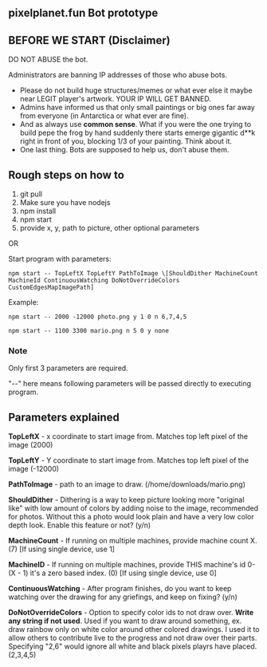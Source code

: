 ﻿## pixelplanet.fun Bot prototype

## BEFORE WE START (Disclaimer)

DO NOT ABUSE the bot.

Administrators are banning IP addresses of those who abuse bots.

* Please do not build huge structures/memes or what ever else it maybe near LEGIT player's artwork. YOUR IP WILL GET BANNED.
* Admins have informed us that only small paintings or big ones far away from everyone (in Antarctica or what ever are fine).
* And as always use **common sense**. What if you were the one trying to build pepe the frog by hand suddenly there starts emerge gigantic d**k right in front of you, blocking 1/3 of your painting. Think about it.
* One last thing. Bots are supposed to help us, don't abuse them.

## Rough steps on how to
1. git pull
2. Make sure you have nodejs
3. npm install
4. npm start
5. provide
  x,
  y,
  path to picture,
  other optional parameters

OR

Start program with parameters:

```batch
npm start -- TopLeftX TopLeftY PathToImage \[ShouldDither MachineCount MachineId ContinuousWatching DoNotOverrideColors CustomEdgesMapImagePath]
```

Example:

```batch
npm start -- 2000 -12000 photo.png y 1 0 n 6,7,4,5
```

```batch
npm start -- 1100 3300 mario.png n 5 0 y none
```

### Note

Only first 3 parameters are required.

"--" here means following parameters will be passed directly to executing program.

## Parameters explained

**TopLeftX** - x coordinate to start image from. Matches top left pixel of the image (2000)

**TopLeftY** - Y coordinate to start image from. Matches top left pixel of the image (-12000)

**PathToImage** - path to an image to draw. (/home/downloads/mario.png)

**ShouldDither** - Dithering is a way to keep picture looking more "original like" with low amount of colors by adding noise to the image, recommended for photos. Without this a photo would look plain and have a very low color depth look. Enable this feature or not? (y/n)

**MachineCount** - If running on multiple machines, provide machine count X. (7) \[If using single device, use 1]

**MachineID** - If running on multiple machines, provide THIS machine's id 0-(X - 1) it's a zero based index. (0) \[If using single device, use 0]

**ContinuousWatching** - After program finishes, do you want to keep watching over the drawing for any griefings, and keep on fixing? (y/n)

**DoNotOverrideColors** - Option to specify color ids to not draw over. **Write any string if not used**. Used if you want to draw around something, ex. draw rainbow only on white color around other colored drawings. I used it to allow others to contribute live to the progress and not draw over their parts. Specifying "2,6" would ignore all white and black pixels playrs have placed. (2,3,4,5)
